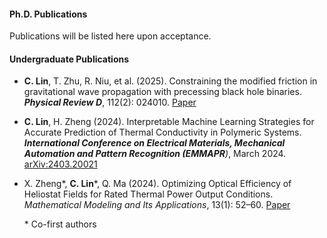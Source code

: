 #### **Ph.D. Publications**

Publications will be listed here upon acceptance.

#### Undergraduate Publications

- **C. Lin**, T. Zhu, R. Niu, et al. (2025). Constraining the modified friction in gravitational wave propagation with precessing black hole binaries. ***Physical Review D***, 112(2): 024010. [Paper](https://journals.aps.org/prd/abstract/10.1103/s3xh-dt13)

- **C. Lin**, H. Zheng (2024). Interpretable Machine Learning Strategies for Accurate Prediction of Thermal Conductivity in Polymeric Systems. ***International Conference on Electrical Materials, Mechanical Automation and Pattern Recognition (EMMAPR**)*, March 2024. [arXiv:2403.20021](https://arxiv.org/abs/2403.20021)

- X. Zheng\*, **C. Lin***, Q. Ma (2024). Optimizing Optical Efficiency of Heliostat Fields for Rated Thermal Power Output Conditions. *Mathematical Modeling and Its Applications*, 13(1): 52–60. [Paper](https://link.cnki.net/doi/10.19943/j.2095-3070.jmmia.2024.01.06)

  

  \* Co-first authors

  

  

  

  

